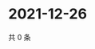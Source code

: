 # 2021-12-26

共 0 条

<!-- BEGIN WEIBO -->
<!-- 最后更新时间 Sun Dec 26 2021 16:17:58 GMT+0800 (China Standard Time) -->

<!-- END WEIBO -->

